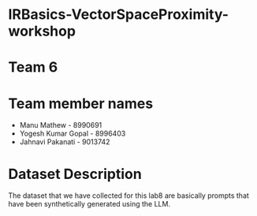 # IRBasics-VectorSpaceProximity-workshop

# Team 6

# Team member names
- Manu Mathew - 8990691
- Yogesh Kumar Gopal - 8996403 
- Jahnavi Pakanati - 9013742

# Dataset Description
The dataset that we have collected for this lab8 are basically prompts that have been synthetically generated using the LLM.